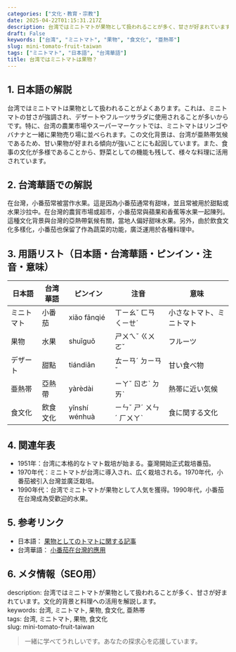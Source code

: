 ```yaml
---
categories: ["文化・教育・宗教"]
date: 2025-04-22T01:15:31.217Z
description: 台湾ではミニトマトが果物として扱われることが多く、甘さが好まれています。文化的背景と料理への活用を解説します。
draft: False
keywords: ["台湾", "ミニトマト", "果物", "食文化", "亜熱帯"]
slug: mini-tomato-fruit-taiwan
tags: ["ミニトマト", "日本語", "台湾華語"]
title: 台湾ではミニトマトは果物？
---
```




## 1. 日本語の解説  
台湾ではミニトマトは果物として扱われることがよくあります。これは、ミニトマトの甘さが強調され、デザートやフルーツサラダに使用されることが多いからです。特に、台湾の農業市場やスーパーマーケットでは、ミニトマトはリンゴやバナナと一緒に果物売り場に並べられます。この文化背景は、台湾が亜熱帯気候であるため、甘い果物が好まれる傾向が強いことにも起因しています。また、食事の文化が多様であることから、野菜としての機能も残して、様々な料理に活用されています。

## 2. 台湾華語での解説  
在台灣，小番茄常被當作水果。這是因為小番茄通常有甜味，並且常被用於甜點或水果沙拉中。在台灣的農貿市場或超市，小番茄常與蘋果和香蕉等水果一起陳列。這種文化背景與台灣的亞熱帶氣候有關，當地人偏好甜味水果。另外，由於飲食文化多樣化，小番茄也保留了作為蔬菜的功能，廣泛運用於各種料理中。

## 3. 用語リスト（日本語・台湾華語・ピンイン・注音・意味）  
| 日本語   | 台湾華語  | ピンイン       | 注音     | 意味                 |
|----------|-----------|----------------|----------|----------------------|
| ミニトマト | 小番茄   | xiǎo fānqié    | ㄒㄧㄠˇ ㄈㄢ ㄑㄧㄝˊ | 小さなトマト、ミニトマト |
| 果物     | 水果     | shuǐguǒ        | ㄕㄨㄟˇ ㄍㄨㄛˇ  | フルーツ           |
| デザート | 甜點     | tiándiǎn       | ㄊㄧㄢˊ ㄉㄧㄢˇ  | 甘い食べ物           |
| 亜熱帯   | 亞熱帶   | yàrèdài        | ㄧㄚˇ ㄖㄜˋ ㄉㄞˋ | 熱帯に近い気候       |
| 食文化   | 飲食文化 | yǐnshí wénhuà | ㄧㄣˇ ㄕˊ ㄨㄣˊ ㄏㄨㄚˋ | 食に関する文化      |

## 4. 関連年表  
- 1951年：台湾に本格的なトマト栽培が始まる。臺灣開始正式栽培番茄。
- 1970年代：ミニトマトが台湾に導入され、広く栽培される。1970年代，小番茄被引入台灣並廣泛栽培。
- 1990年代：台湾でミニトマトが果物として人気を獲得。1990年代，小番茄在台灣成為受歡迎的水果。

## 5. 参考リンク  
- 日本語： [果物としてのトマトに関する記事](https://www.asahi.com/articles/DA3YQ4VRGZCQULGB00Z.html)
- 台湾華語： [小番茄在台灣的應用](https://www.chinatimes.com/newspapers/20180326000052-260210)

## 6. メタ情報（SEO用）  
description: 台湾ではミニトマトが果物として扱われることが多く、甘さが好まれています。文化的背景と料理への活用を解説します。  
keywords: 台湾, ミニトマト, 果物, 食文化, 亜熱帯  
tags: 台湾, ミニトマト, 果物, 食文化  
slug: mini-tomato-fruit-taiwan

> 一緒に学べてうれしいです。あなたの探求心を応援しています。